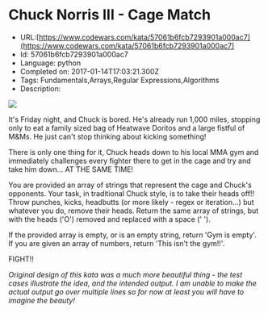 # Chuck Norris III - Cage Match

 - URL:[https://www.codewars.com/kata/57061b6fcb7293901a000ac7](https://www.codewars.com/kata/57061b6fcb7293901a000ac7)
 - Id: 57061b6fcb7293901a000ac7
 - Language: python
 - Completed on: 2017-01-14T17:03:21.300Z
 - Tags: Fundamentals,Arrays,Regular Expressions,Algorithms
 - Description:
<img src=http://www.myteespot.com/images/Images_d/d_7531.jpg>

It's Friday night, and Chuck is bored. He's already run 1,000 miles, stopping only to eat a family sized bag of Heatwave Doritos and a large fistful of M&Ms. He just can't stop thinking about kicking something! 

There is only one thing for it, Chuck heads down to his local MMA gym and immediately challenges every fighter there to get in the cage and try and take him down... AT THE SAME TIME! 

You are provided an array of strings that represent the cage and Chuck's opponents. Your task, in traditional Chuck style, is to take their heads off!! Throw punches, kicks, headbutts (or more likely - regex or iteration...) but whatever you do, remove their heads. Return the same array of strings, but with the heads ('O') removed and replaced with a space (' ').

If the provided array is empty, or is an empty string, return 'Gym is empty'. If you are given an array of numbers, return 'This isn't the gym!!'.

FIGHT!!

*Original design of this kata was a much more beautiful thing - the test cases illustrate the idea, and the intended output. I am unable to make the actual output go over multiple lines so for now at least you will have to imagine the beauty!*
